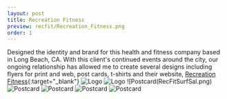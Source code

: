 ```yaml
---
layout: post
title: Recreation Fitness
preview: recfit/Recreation_Fitness.png
order: 1
---
```

Designed the identity and brand for this health and fitness company based in Long Beach, CA. With this client's continued events around the city, our ongoing relationship has allowed me to create several designs including flyers for print and web, post cards, t-shirts and their website,  [Recreation Fitness](http://www.recreationfitness.com){:target="_blank"}
![Logo](Recreation_Fitness.png)
![Logo](RecFitSummerIcon.png)
![Postcard(RecFitSurfSal.png)
![Postcard](RecFitSummer.png)
![Postcard](RecFitMommy.png)
![Postcard](RecFitRegF.png)
![Postcard](RecFitRegB.png)
